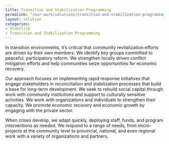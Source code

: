 ```yaml
---
title: Transition and Stabilization Programming
permalink: "/our-work/solutions/transition-and-stabilization-programing"
layout: solution
categories:
- Stability
- Transition and Stabilization Programming
---
```


In transition environments, it’s critical that community revitalization efforts are driven by their own members. We identify key groups committed to peaceful, participatory reform. We strengthen locally driven conflict mitigation efforts and help communities seize opportunities for economic recovery.

Our approach focuses on implementing rapid response initiatives that engage stakeholders in reconciliation and stabilization processes that build a base for long-term development. We seek to rebuild social capital through work with community institutions and support to culturally sensitive activities. We work with organizations and individuals to strengthen their capacity. We promote economic recovery and economic growth by engaging with the private sector.

When crises develop, we adapt quickly, deploying staff, funds, and program interventions as needed. We respond to a range of needs, from micro-projects at the community level to provincial, national, and even regional work with a variety of organizations and partners.
